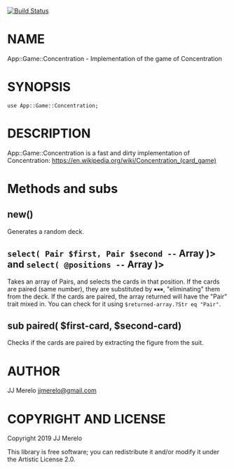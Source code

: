 [![Build Status](https://travis-ci.org/JJ/p6-app-concentration.svg?branch=master)](https://travis-ci.org/JJ/p6-app-concentration)

NAME
====

App::Game::Concentration - Implementation of the game of Concentration

SYNOPSIS
========

```perl6
use App::Game::Concentration;
```

DESCRIPTION
===========

App::Game::Concentration is a fast and dirty implementation of Concentration: https://en.wikipedia.org/wiki/Concentration_(card_game)

Methods and subs
================

new()
-----

Generates a random deck.

`select( Pair $first, Pair $second --` Array )> and `select( @positions --` Array )>
------------------------------------------------------------------------------------

Takes an array of Pairs, and selects the cards in that position. If the cards are paired (same number), they are substituted by `✖✖✖`, "eliminating" them from the deck. If the cards are paired, the array returned will have the "Pair" trait mixed in. You can check for it using `$returned-array.?Str eq "Pair"`.

sub paired( $first-card, $second-card)
--------------------------------------

Checks if the cards are paired by extracting the figure from the suit.

AUTHOR
======

JJ Merelo <jjmerelo@gmail.com>

COPYRIGHT AND LICENSE
=====================

Copyright 2019 JJ Merelo

This library is free software; you can redistribute it and/or modify it under the Artistic License 2.0.

